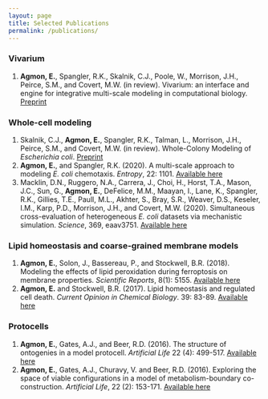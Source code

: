 ```yaml
---
layout: page
title: Selected Publications
permalink: /publications/
---
```


### Vivarium
1. **Agmon, E.**, Spangler, R.K., Skalnik, C.J., Poole, W., Morrison, J.H.,  Peirce, S.M., and Covert, M.W. (in review). Vivarium: an interface and engine for integrative multi-scale modeling in computational biology. [Preprint](https://www.biorxiv.org/content/10.1101/2021.04.27.441657v1)

### Whole-cell modeling
1. Skalnik, C.J., **Agmon, E.**, Spangler, R.K., Talman, L., Morrison, J.H., Peirce, S.M., and Covert, M.W. (in review). Whole-Colony Modeling of _Escherichia coli_. [Preprint](https://www.biorxiv.org/content/10.1101/2021.04.27.441666v1)
2. **Agmon, E.**, and Spangler, R.K. (2020). A multi-scale approach to modeling _E. coli_ chemotaxis. _Entropy_, 22: 1101. [Available here](https://www.mdpi.com/1099-4300/22/10/1101)
3. Macklin, D.N., Ruggero, N.A., Carrera, J., Choi, H., Horst, T.A., Mason, J.C., Sun, G., **Agmon, E.**, DeFelice, M.M., Maayan, I., Lane, K., Spangler, R.K., Gillies, T.E., Paull, M.L., Akhter, S., Bray, S.R., Weaver, D.S., Keseler, I.M., Karp, P.D., Morrison, J.H., and Covert, M.W. (2020). Simultaneous cross-evaluation of heterogeneous _E. coli_ datasets via mechanistic simulation. _Science_, 369, eaav3751. [Available here](https://science.sciencemag.org/content/369/6502/eaav3751.abstract)

### Lipid homeostasis and coarse-grained membrane models
1. **Agmon, E.**, Solon, J., Bassereau, P., and Stockwell, B.R. (2018). Modeling the effects of lipid peroxidation during ferroptosis on membrane properties. _Scientific Reports_, 8(1): 5155. [Available here](https://www.nature.com/articles/s41598-018-23408-0)
2. **Agmon, E.** and Stockwell, B.R. (2017). Lipid homeostasis and regulated cell death. _Current Opinion in Chemical Biology_. 39: 83-89. [Available here](https://www.sciencedirect.com/science/article/abs/pii/S1367593117300650)

### Protocells
1. **Agmon, E.**, Gates, A.J., and Beer, R.D. (2016). The structure of ontogenies in a model protocell. _Artificial Life_ 22 (4): 499-517. [Available here](https://drive.google.com/open?id=0B6V70xlycys7YXlCT2ZpbUo1QVU)
2. **Agmon, E.**, Gates, A.J., Churavy, V. and Beer, R.D. (2016). Exploring the space of viable configurations in a model of metabolism-boundary co-construction. _Artificial Life_, 22 (2): 153-171. [Available here](https://drive.google.com/open?id=0B6V70xlycys7a2dCWGdOMXplcm8)
